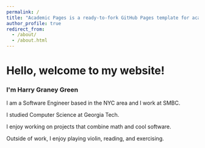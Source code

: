 ```yaml
---
permalink: /
title: "Academic Pages is a ready-to-fork GitHub Pages template for academic personal websites"
author_profile: true
redirect_from: 
  - /about/
  - /about.html
---
```


# Hello, welcome to my website!
### I'm Harry Graney Green

I am a Software Engineer based in the NYC area and I work at SMBC.

I studied Computer Science at Georgia Tech.

I enjoy working on projects that combine math and cool software. 

Outside of work, I enjoy playing violin, reading, and exercising.